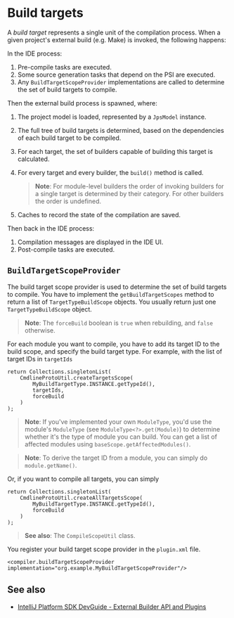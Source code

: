 # Build targets
A _build target_ represents a single unit of the compilation process. When a given project's external build (e.g. Make) is invoked, the following happens:

In the IDE process:

1. Pre-compile tasks are executed.
2. Some source generation tasks that depend on the PSI are executed.
3. Any `BuildTargetScopeProvider` implementations are called to determine the set of build targets to compile.

Then the external build process is spawned, where:

1. The project model is loaded, represented by a `JpsModel` instance.
2. The full tree of build targets is determined, based on the dependencies of each build target to be compiled.
3. For each target, the set of builders capable of building this target is calculated.
4. For every target and every builder, the `build()` method is called.

	> **Note**: For module-level builders the order of invoking builders for a single target is determined by their category. For other builders the order is undefined.

5. Caches to record the state of the compilation are saved.

Then back in the IDE process:

1. Compilation messages are displayed in the IDE UI.
2. Post-compile tasks are executed.




## `BuildTargetScopeProvider`
The build target scope provider is used to determine the set of build targets to compile. You have to implement the `getBuildTargetScopes` method to return a list of `TargetTypeBuildScope` objects. You usually return just one `TargetTypeBuildScope` object.

> **Note**: The `forceBuild` boolean is `true` when rebuilding, and `false` otherwise.

For each module you want to compile, you have to add its target ID to the build scope, and specify the build target type. For example, with the list of target IDs in `targetIds`

```
return Collections.singletonList(
	CmdlineProtoUtil.createTargetsScope(
		MyBuildTargetType.INSTANCE.getTypeId(),
		targetIds,
		forceBuild
	)
);
```

> **Note**: If you've implemented your own `ModuleType`, you'd use the module's `ModuleType` (see `ModuleType<?>.get(Module)`) to determine whether it's the type of module you can build. You can get a list of affected modules using `baseScope.getAffectedModules()`.

> **Note**: To derive the target ID from a module, you can simply do `module.getName()`.

Or, if you want to compile all targets, you can simply

```
return Collections.singletonList(
	CmdlineProtoUtil.createAllTargetsScope(
		MyBuildTargetType.INSTANCE.getTypeId(),
		forceBuild
	)
);
```

> **See also**: The `CompileScopeUtil` class.

You register your build target scope provider in the `plugin.xml` file.

```
<compiler.buildTargetScopeProvider implementation="org.example.MyBuildTargetScopeProvider"/>
```




## See also

* [IntelliJ Platform SDK DevGuide - External Builder API and Plugins](http://www.jetbrains.org/intellij/sdk/docs/reference_guide/frameworks_and_external_apis/external_builder_api.html)
